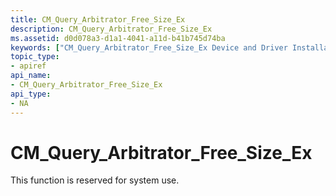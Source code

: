 ```yaml
---
title: CM_Query_Arbitrator_Free_Size_Ex
description: CM_Query_Arbitrator_Free_Size_Ex
ms.assetid: d0d078a3-d1a1-4041-a11d-b41b745d74ba
keywords: ["CM_Query_Arbitrator_Free_Size_Ex Device and Driver Installation"]
topic_type:
- apiref
api_name:
- CM_Query_Arbitrator_Free_Size_Ex
api_type:
- NA
---
```


# CM_Query_Arbitrator_Free_Size_Ex

This function is reserved for system use.


 

 





